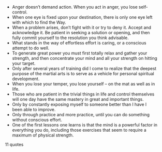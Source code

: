 - Anger doesn’t demand action. When you act in anger, you lose self-control.
 - When one eye is fixed upon your destination, there is only one eye left with which to find the Way.
 - When a problem arises, don’t fight with it or try to deny it. Accept and acknowledge it. Be patient in seeking a solution or opening, and then fully commit yourself to the resolution you think advisable.
 - What stands in the way of effortless effort is caring, or a conscious attempt to do well.
 - To generate great power you must first totally relax and gather your strength, and then concentrate your mind and all your strength on hitting your target.
 - Only after several years of training did I come to realize that the deepest purpose of the martial arts is to serve as a vehicle for personal spiritual development.
 - When you lose your temper, you lose yourself – on the mat as well as in life.
 - Those who are patient in the trivial things in life and control themselves will one day have the same mastery in great and important things.
 - Only by constantly exposing myself to someone better than I have I been able to improve.
 - Only through practice and more practice, until you can do something without conscious effort.
 - One of the first lessons one learns is that the mind is a powerful factor in everything you do, including those exercises that seem to require a maximum of physical strength.

11 quotes